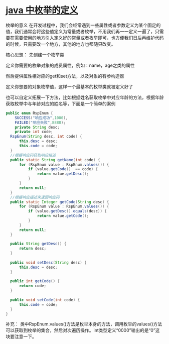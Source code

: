 # [java 中枚举的定义](https://blog.csdn.net/guliudeng/article/details/127135875)


枚举的意义
在开发过程中，我们会经常遇到一些属性或者参数定义为某个固定的值，我们通常会将这些值定义为常量或者枚举，不用我们再一一定义一遍了，只需要在需要使用的地方引入定义好的常量或者枚举即可，也方便我们日后再维护代码的时候，只需要改一个地方，其他的地方也都随只改变。

核心思想：
先创建一个枚举类

定义你需要的枚举对象的成员属性，例如：name，age之类的属性

然后提供属性相对应的get和set方法，以及对象的有参构造器

定义你想要的对象枚举值，这样一个最基本的枚举类就被定义好了

也可以自定义拓展一下方法，比如根据姓名获取枚举中对应年龄的方法，根据年龄获取枚举中与年龄对应的姓名等，下面是一个简单的案例

```java
public enum RspEnum {
    SUCCESS("响应成功",1000),
    FAILED("响应失败",8888);
    private String desc;
    private int code;
  RspEnum(String desc, int code) {
      this.desc = desc;
      this.code = code;
  }
  //根据响应码获取响应描述
  public static String getName(int code) {
      for (RspEnum value : RspEnum.values()) {
          if (value.getCode()  == code) {
              return value.getDesc();
          }
      }
      return null;
  }
  //根据响应描述来返回响应码
  public static Integer getCode(String desc) {
      for (RspEnum value : RspEnum.values()) {
          if (value.getDesc().equals(desc)) {
              return value.getCode();
          }
      }
      return null;
  }
 
  public String getDesc() {
      return desc;
  }
 
  public void setDesc(String desc) {
      this.desc = desc;
  }
 
  public int getCode() {
      return code;
  }
 
  public void setCode(int code) {
      this.code = code;
  }
}
```





    


补充：
        类中RspEnum.values()方法是枚举本身的方法，调用枚举的values()方法可以获取到枚举的集合，然后对次遍历操作。int类型定义“0000”输出的是“0”这块要注意一下。
